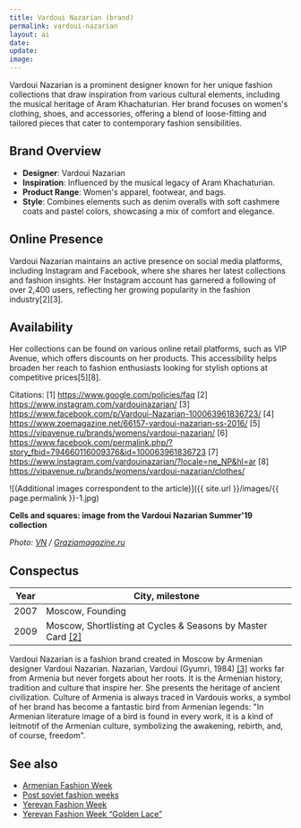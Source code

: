 ```yaml
---
title: Vardoui Nazarian (brand)
permalink: vardoui-nazarian
layout: ai
date:
update:
image: 
---
```


Vardoui Nazarian is a prominent designer known for her unique fashion collections that draw inspiration from various cultural elements, including the musical heritage of Aram Khachaturian. Her brand focuses on women's clothing, shoes, and accessories, offering a blend of loose-fitting and tailored pieces that cater to contemporary fashion sensibilities.

## Brand Overview
- **Designer**: Vardoui Nazarian
- **Inspiration**: Influenced by the musical legacy of Aram Khachaturian.
- **Product Range**: Women's apparel, footwear, and bags.
- **Style**: Combines elements such as denim overalls with soft cashmere coats and pastel colors, showcasing a mix of comfort and elegance.

## Online Presence
Vardoui Nazarian maintains an active presence on social media platforms, including Instagram and Facebook, where she shares her latest collections and fashion insights. Her Instagram account has garnered a following of over 2,400 users, reflecting her growing popularity in the fashion industry[2][3].

## Availability
Her collections can be found on various online retail platforms, such as VIP Avenue, which offers discounts on her products. This accessibility helps broaden her reach to fashion enthusiasts looking for stylish options at competitive prices[5][8].

Citations:
[1] https://www.google.com/policies/faq
[2] https://www.instagram.com/vardouinazarian/
[3] https://www.facebook.com/p/Vardoui-Nazarian-100063961836723/
[4] https://www.zoemagazine.net/66157-vardoui-nazarian-ss-2016/
[5] https://vipavenue.ru/brands/womens/vardoui-nazarian/
[6] https://www.facebook.com/permalink.php/?story_fbid=794660116009376&id=100063961836723
[7] https://www.instagram.com/vardouinazarian/?locale=ne_NP&hl=ar
[8] https://vipavenue.ru/brands/womens/vardoui-nazarian/clothes/

![(Additional images correspondent to the article)]({{ site.url }}/images/{{ page.permalink }}-1.jpg)

**Cells and squares: image from the Vardoui Nazarian Summer'19 collection**

*Photo: [VN](https://graziamagazine.ru/fashion/kletki-i-kvadraty-9-artovyh-obrazov-iz-letney-kollekcii-vardoui-nazarian) / [Graziamagazine.ru](https://graziamagazine.ru/fashion/kletki-i-kvadraty-9-artovyh-obrazov-iz-letney-kollekcii-vardoui-nazarian)*

## Сonspectus

|Year|City, milestone|
|-|-|
|2007|Moscow, Founding|
|2009|Moscow, Shortlisting at Cycles & Seasons by Master Card <span id="a2">[\[2\]](#f2)</span>|

Vardoui Nazarian is a fashion brand created in Moscow by Armenian designer Vardoui Nazarian. Nazarian, Vardoui (Gyumri, 1984) <span id="a2">[\[3\]](#f2)</span> works far from Armenia but never forgets about her roots. It is the Armenian history, tradition and culture that inspire her. She presents the heritage of ancient civilization. Culture of Armenia is always traced in Vardouis works, a symbol of her brand has become a fantastic bird from Armenian legends: "In Armenian literature image of a bird is found in every work, it is a kind of leitmotif of the Armenian culture, symbolizing the awakening, rebirth, and, of course, freedom".


## See also

+ [Armenian Fashion Week](armenian-fashion-week)
+ [Post soviet fashion weeks](post-soviet-fashion-weeks)
+ [Yerevan Fashion Week](yerevan-fashion-week)
+ [Yerevan Fashion Week “Golden Lace”](yerevan-fashion-week-golden-lace)
